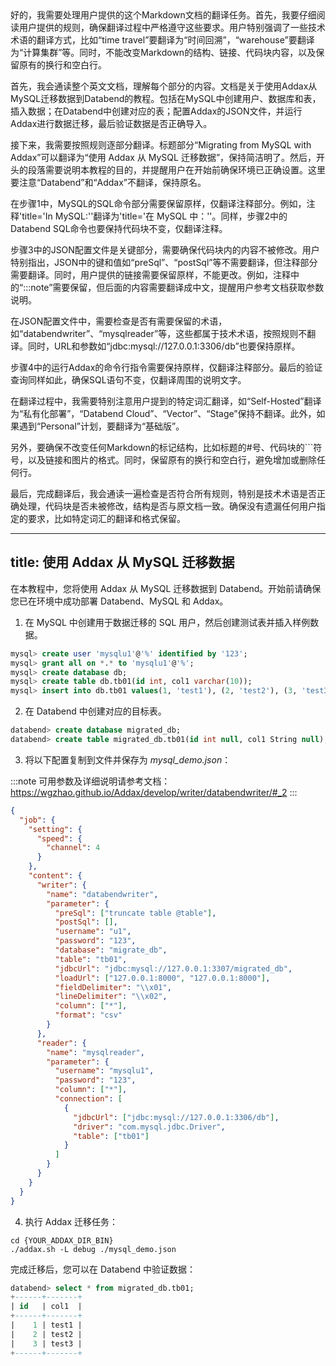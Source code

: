 <think>
好的，我需要处理用户提供的这个Markdown文档的翻译任务。首先，我要仔细阅读用户提供的规则，确保翻译过程中严格遵守这些要求。用户特别强调了一些技术术语的翻译方式，比如“time travel”要翻译为“时间回溯”，“warehouse”要翻译为“计算集群”等。同时，不能改变Markdown的结构、链接、代码块内容，以及保留原有的换行和空白行。

首先，我会通读整个英文文档，理解每个部分的内容。文档是关于使用Addax从MySQL迁移数据到Databend的教程。包括在MySQL中创建用户、数据库和表，插入数据；在Databend中创建对应的表；配置Addax的JSON文件，并运行Addax进行数据迁移，最后验证数据是否正确导入。

接下来，我需要按照规则逐部分翻译。标题部分“Migrating from MySQL with Addax”可以翻译为“使用 Addax 从 MySQL 迁移数据”，保持简洁明了。然后，开头的段落需要说明本教程的目的，并提醒用户在开始前确保环境已正确设置。这里要注意“Databend”和“Addax”不翻译，保持原名。

在步骤1中，MySQL的SQL命令部分需要保留原样，仅翻译注释部分。例如，注释'title='In MySQL:''翻译为'title='在 MySQL 中：''。同样，步骤2中的Databend SQL命令也要保持代码块不变，仅翻译注释。

步骤3中的JSON配置文件是关键部分，需要确保代码块内的内容不被修改。用户特别指出，JSON中的键和值如“preSql”、“postSql”等不需要翻译，但注释部分需要翻译。同时，用户提供的链接需要保留原样，不能更改。例如，注释中的“:::note”需要保留，但后面的内容需要翻译成中文，提醒用户参考文档获取参数说明。

在JSON配置文件中，需要检查是否有需要保留的术语，如“databendwriter”、“mysqlreader”等，这些都属于技术术语，按照规则不翻译。同时，URL和参数如“jdbc:mysql://127.0.0.1:3306/db”也要保持原样。

步骤4中的运行Addax的命令行指令需要保持原样，仅翻译注释部分。最后的验证查询同样如此，确保SQL语句不变，仅翻译周围的说明文字。

在翻译过程中，我需要特别注意用户提到的特定词汇翻译，如“Self-Hosted”翻译为“私有化部署”，“Databend Cloud”、“Vector”、“Stage”保持不翻译。此外，如果遇到“Personal”计划，要翻译为“基础版”。

另外，要确保不改变任何Markdown的标记结构，比如标题的#号、代码块的```符号，以及链接和图片的格式。同时，保留原有的换行和空白行，避免增加或删除任何行。

最后，完成翻译后，我会通读一遍检查是否符合所有规则，特别是技术术语是否正确处理，代码块是否未被修改，结构是否与原文档一致。确保没有遗漏任何用户指定的要求，比如特定词汇的翻译和格式保留。
</think>

---
title: 使用 Addax 从 MySQL 迁移数据
---

在本教程中，您将使用 Addax 从 MySQL 迁移数据到 Databend。开始前请确保您已在环境中成功部署 Databend、MySQL 和 Addax。

1. 在 MySQL 中创建用于数据迁移的 SQL 用户，然后创建测试表并插入样例数据。

```sql title='在 MySQL 中：'
mysql> create user 'mysqlu1'@'%' identified by '123';
mysql> grant all on *.* to 'mysqlu1'@'%';
mysql> create database db;
mysql> create table db.tb01(id int, col1 varchar(10));
mysql> insert into db.tb01 values(1, 'test1'), (2, 'test2'), (3, 'test3');
```

2. 在 Databend 中创建对应的目标表。

```sql title='在 Databend 中：'
databend> create database migrated_db;
databend> create table migrated_db.tb01(id int null, col1 String null);
```

3. 将以下配置复制到文件并保存为 _mysql_demo.json_：

:::note
可用参数及详细说明请参考文档：https://wgzhao.github.io/Addax/develop/writer/databendwriter/#_2
:::

```json title='mysql_demo.json'
{
  "job": {
    "setting": {
      "speed": {
        "channel": 4
      }
    },
    "content": {
      "writer": {
        "name": "databendwriter",
        "parameter": {
          "preSql": ["truncate table @table"],
          "postSql": [],
          "username": "u1",
          "password": "123",
          "database": "migrate_db",
          "table": "tb01",
          "jdbcUrl": "jdbc:mysql://127.0.0.1:3307/migrated_db",
          "loadUrl": ["127.0.0.1:8000", "127.0.0.1:8000"],
          "fieldDelimiter": "\\x01",
          "lineDelimiter": "\\x02",
          "column": ["*"],
          "format": "csv"
        }
      },
      "reader": {
        "name": "mysqlreader",
        "parameter": {
          "username": "mysqlu1",
          "password": "123",
          "column": ["*"],
          "connection": [
            {
              "jdbcUrl": ["jdbc:mysql://127.0.0.1:3306/db"],
              "driver": "com.mysql.jdbc.Driver",
              "table": ["tb01"]
            }
          ]
        }
      }
    }
  }
}
```

4. 执行 Addax 迁移任务：

```shell
cd {YOUR_ADDAX_DIR_BIN}
./addax.sh -L debug ./mysql_demo.json
```

完成迁移后，您可以在 Databend 中验证数据：

```sql
databend> select * from migrated_db.tb01;
+------+-------+
| id   | col1  |
+------+-------+
|    1 | test1 |
|    2 | test2 |
|    3 | test3 |
+------+-------+
```